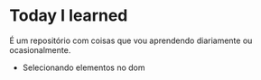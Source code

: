 # Today I learned
É um repositório com coisas que vou aprendendo diariamente ou ocasionalmente.

 - Selecionando elementos no dom

	